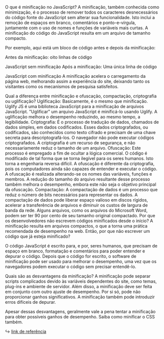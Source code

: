 O que é minificação no JavaScript?
A minificação, também conhecida como minimização, é o processo de remover todos os caracteres desnecessários do código fonte do JavaScript sem alterar sua funcionalidade. Isto inclui a remoção de espaços em branco, comentários e ponto-e-vírgula, juntamente com o uso de nomes e funções de variáveis mais curtas. A minificação do código do JavaScript resulta em um arquivo de tamanho compacto.

Por exemplo, aqui está um bloco de código antes e depois da minificação:

Antes da minificação: oito linhas de código

JavaScript sem minificação
Após a minificação: Uma única linha de código

JavaScript com minificação
A minificação acelera o carregamento da página web, melhorando assim a experiência do site, deixando tanto os visitantes como os mecanismos de pesquisa satisfeitos.

Qual a diferença entre minificação e ofuscação, compactação, criptografia ou uglificação?
Uglificação: Basicamente, é o mesmo que minificação. Uglify JS é uma biblioteca JavaScript para a minificação de arquivos JavaScript. "Uglificar" um arquivo JavaScript é minificá-lo usando Uglify. A uglificação melhora o desempenho reduzindo, ao mesmo tempo, a legibilidade.
Criptografia: É o processo de tradução de dados, chamados de dados simples, em dados codificados. Esses dados criptografados, ou codificados, são conhecidos como texto cifrado e precisam de uma chave secreta para descriptografá-los. O navegador não pode executar códigos criptografados. A criptografia é um recurso de segurança, e não necessariamente reduz o tamanho de um arquivo.
Ofuscação: Este processo é empregado a fim de ocultar a lógica comercial. O código é modificado de tal forma que se torna ilegível para os seres humanos. Isto torna a engenharia reversa difícil. A ofuscação é diferente da criptografia, pois os computadores ainda são capazes de entender e executar o código. A ofuscação é realizada alterando-se os nomes das variáveis, funções e membros. A redução do tamanho do arquivo resultante desse processo também melhora o desempenho, embora este não seja o objetivo principal da ofuscação.
Compactação: A compactação de dados é um processo que reduz o número de bits necessários para representar os dados. A compactação de dados pode liberar espaço valioso em discos rígidos, acelerar a transferência de arquivos e diminuir os custos de largura de banda da rede. Alguns arquivos, como os arquivos do Microsoft Word, podem ser ter 90 por cento de seu tamanho original compactado.
Por que os desenvolvedores não escrevem códigos minificados desde o início?
A minificação resulta em arquivos compactos, o que a torna uma prática recomendada de desempenho na web. Então, por que não escrever um código que já esteja minificado?

O código JavaScript é escrito para, e por, seres humanos, que precisam de espaço em branco, formatação e comentários para poder entender e depurar o código. Depois que o código for escrito, o software de minificação pode ser usado para melhorar o desempenho, uma vez que os navegadores podem executar o código sem precisar entendê-lo.

Quais são as desvantagens da minificação?
A minificação pode separar scripts complicados devido às variáveis dependentes do site, como temas, plug-ins e ambiente de servidor. Além disso, a minificação deve ser feita em conjunto com outro ajuste de desempenho. Por si só, pode não proporcionar ganhos significativos. A minificação também pode introduzir erros difíceis de depurar.

Apesar dessas desvantagens, geralmente vale a pena tentar a minificação para obter possíveis ganhos de desempenho. Saiba como minificar o CSS também.

:arrow_right_hook: [link de referência](https://www.cloudflare.com/pt-br/learning/performance/why-minify-javascript-code/)
